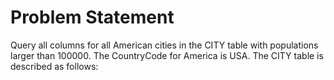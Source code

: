 # Problem Statement
Query all columns for all American cities in the CITY table with populations larger than 100000. The CountryCode for America is USA.
The CITY table is described as follows: